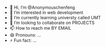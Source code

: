 - 👋 Hi, I’m @Anonymouschenfeng
- 👀 I’m interested in web development
- 🌱 I’m currently learning universty called UMT
- 💞️ I’m looking to collaborate on PROJECTS
- 📫 How to reach me BY EMAIL
- 😄 Pronouns: ...
- ⚡ Fun fact: ...

<!---
Anonymouschenfeng/Anonymouschenfeng is a ✨ special ✨ repository because its `README.md` (this file) appears on your GitHub profile.
You can click the Preview link to take a look at your changes.
--->
